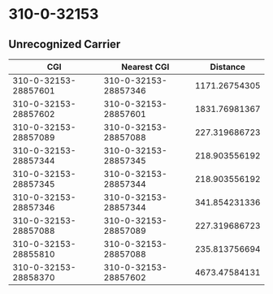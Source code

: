# 310-0-32153
## Unrecognized Carrier


| CGI | Nearest CGI | Distance |
|-----|-------------|----------|
| 310-0-32153-28857601 | 310-0-32153-28857346 | 1171.26754305 |
| 310-0-32153-28857602 | 310-0-32153-28857601 | 1831.76981367 |
| 310-0-32153-28857089 | 310-0-32153-28857088 | 227.319686723 |
| 310-0-32153-28857344 | 310-0-32153-28857345 | 218.903556192 |
| 310-0-32153-28857345 | 310-0-32153-28857344 | 218.903556192 |
| 310-0-32153-28857346 | 310-0-32153-28857344 | 341.854231336 |
| 310-0-32153-28857088 | 310-0-32153-28857089 | 227.319686723 |
| 310-0-32153-28855810 | 310-0-32153-28857088 | 235.813756694 |
| 310-0-32153-28858370 | 310-0-32153-28857602 | 4673.47584131 |
